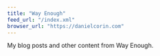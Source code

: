 ```yaml
---
title: "Way Enough"
feed_url: "/index.xml"
browser_url: "https://danielcorin.com"
---
```


My blog posts and other content from Way Enough.

